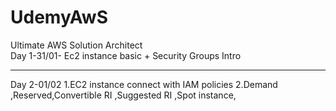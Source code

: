 # UdemyAwS
Ultimate AWS Solution Architect <br>
Day 1-31/01- Ec2 instance basic + Security Groups Intro <br>
<b><hr></b>
Day 2-01/02
1.EC2 instance connect with IAM policies 
2.Demand ,Reserved,Convertible RI ,Suggested RI ,Spot instance,
